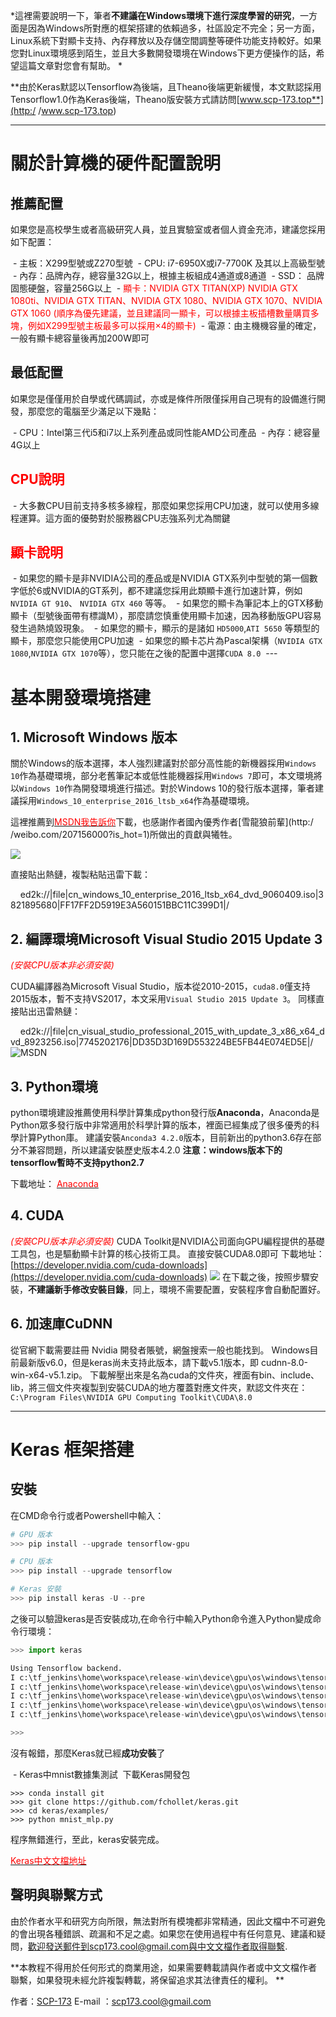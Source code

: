 *這裡需要說明一下，筆者**不建議在Windows環境下進行深度學習的研究**，一方面是因為Windows所對應的框架搭建的依賴過多，社區設定不完全；另一方面，Linux系統下對顯卡支持、內存釋放以及存儲空間調整等硬件功能支持較好。如果您對Linux環境感到陌生，並且大多數開發環境在Windows下更方便操作的話，希望這篇文章對您會有幫助。 *


**由於Keras默認以Tensorflow為後端，且Theano後端更新緩慢，本文默認採用Tensorflow1.0作為Keras後端，Theano版安裝方式請訪問[www.scp-173.top**](http:/ /www.scp-173.top)

---
# 關於計算機的硬件配置說明
## **推薦配置**
如果您是高校學生或者高級研究人員，並且實驗室或者個人資金充沛，建議您採用如下配置：

 - 主板：X299型號或Z270型號
 - CPU: i7-6950X或i7-7700K 及其以上高級型號
 - 內存：品牌內存，總容量32G以上，根據主板組成4通道或8通道
 - SSD： 品牌固態硬盤，容量256G以上
 - <font color=#FF0000>顯卡：NVIDIA GTX TITAN(XP) NVIDIA GTX 1080ti、NVIDIA GTX TITAN、NVIDIA GTX 1080、NVIDIA GTX 1070、NVIDIA GTX 1060 (順序為優先建議，並且建議同一顯卡，可以根據主板插槽數量購買多塊，例如X299型號主板最多可以採用×4的顯卡)</font>
 - 電源：由主機機容量的確定，一般有顯卡總容量後再加200W即可
## **最低配置**
如果您是僅僅用於自學或代碼調試，亦或是條件所限僅採用自己現有的設備進行開發，那麼您的電腦至少滿足以下幾點：

 - CPU：Intel第三代i5和i7以上系列產品或同性能AMD公司產品
 - 內存：總容量4G以上

## <font color=#FF0000>CPU說明</font>
 - 大多數CPU目前支持多核多線程，那麼如果您採用CPU加速，就可以使用多線程運算。這方面的優勢對於服務器CPU志強系列尤為關鍵
## <font color=#FF0000>顯卡說明</font>
 - 如果您的顯卡是非NVIDIA公司的產品或是NVIDIA GTX系列中型號的第一個數字低於6或NVIDIA的GT系列，都不建議您採用此類顯卡進行加速計算，例如`NVIDIA GT 910`、 `NVIDIA GTX 460` 等等。
 - 如果您的顯卡為筆記本上的GTX移動顯卡（型號後面帶有標識M），那麼請您慎重使用顯卡加速，因為移動版GPU容易發生過熱燒毀現象。
 - 如果您的顯卡，顯示的是諸如 `HD5000`,`ATI 5650` 等類型的顯卡，那麼您只能使用CPU加速
 - 如果您的顯卡芯片為Pascal架構（`NVIDIA GTX 1080`,`NVIDIA GTX 1070`等），您只能在之後的配置中選擇`CUDA 8.0`
 ---

# 基本開發環境搭建
## 1. Microsoft Windows 版本
關於Windows的版本選擇，本人強烈建議對於部分高性能的新機器採用`Windows 10`作為基礎環境，部分老舊筆記本或低性能機器採用`Windows 7`即可，本文環境將以`Windows 10`作為開發環境進行描述。對於Windows 10的發行版本選擇，筆者建議採用`Windows_10_enterprise_2016_ltsb_x64`作為基礎環境。

這裡推薦到[<font color=#FF0000>MSDN我告訴你</font>](http://msdn.itellyou.cn/)下載，也感謝作者國內優秀作者[雪龍狼前輩](http:/ /weibo.com/207156000?is_hot=1)所做出的貢獻與犧牲。

![](../images/keras_windows_1.png)

直接貼出熱鏈，複製粘貼迅雷下載：

    ed2k://|file|cn_windows_10_enterprise_2016_ltsb_x64_dvd_9060409.iso|3821895680|FF17FF2D5919E3A560151BBC11C399D1|/


## 2. 編譯環境Microsoft Visual Studio 2015 Update 3
*<font color=#FF0000>(安裝CPU版本非必須安裝)</font>*

CUDA編譯器為Microsoft Visual Studio，版本從2010-2015，`cuda8.0`僅支持2015版本，暫不支持VS2017，本文采用`Visual Studio 2015 Update 3`。
同樣直接貼出迅雷熱鏈：

    ed2k://|file|cn_visual_studio_professional_2015_with_update_3_x86_x64_dvd_8923256.iso|7745202176|DD35D3D169D553224BE5FB44E074ED5E|/
 ![MSDN](../images/keras_windows_2.png)

## 3. Python環境
python環境建設推薦使用科學計算集成python發行版**Anaconda**，Anaconda是Python眾多發行版中非常適用於科學計算的版本，裡面已經集成了很多優秀的科學計算Python庫。
建議安裝`Anconda3 4.2.0`版本，目前新出的python3.6存在部分不兼容問題，所以建議安裝歷史版本4.2.0
**注意：windows版本下的tensorflow暫時不支持python2.7**

下載地址： [<font color=#FF0000>Anaconda</font>](https://repo.continuum.io/archive/index.html)


## 4. CUDA
*<font color=#FF0000>(安裝CPU版本非必須安裝)</font>*
CUDA Toolkit是NVIDIA公司面向GPU編程提供的基礎工具包，也是驅動顯卡計算的核心技術工具。
直接安裝CUDA8.0即可
下載地址：[https://developer.nvidia.com/cuda-downloads](https://developer.nvidia.com/cuda-downloads)
![](../images/keras_windows_3.png)
在下載之後，按照步驟安裝，**不建議新手修改安裝目錄**，同上，環境不需要配置，安裝程序會自動配置好。

## 6. 加速庫CuDNN
從官網下載需要註冊 Nvidia 開發者賬號，網盤搜索一般也能找到。
Windows目前最新版v6.0，但是keras尚未支持此版本，請下載v5.1版本，即 cudnn-8.0-win-x64-v5.1.zip。
下載解壓出來是名為cuda的文件夾，裡面有bin、include、lib，將三個文件夾複製到安裝CUDA的地方覆蓋對應文件夾，默認文件夾在：`C:\Program Files\NVIDIA GPU Computing Toolkit\CUDA\8.0`

---

# Keras 框架搭建
## 安裝

在CMD命令行或者Powershell中輸入：
``` powershell
# GPU 版本
>>> pip install --upgrade tensorflow-gpu

# CPU 版本
>>> pip install --upgrade tensorflow

# Keras 安裝
>>> pip install keras -U --pre
```

之後可以驗證keras是否安裝成功,在命令行中輸入Python命令進入Python變成命令行環境：
```python
>>> import keras

Using Tensorflow backend.
I c:\tf_jenkins\home\workspace\release-win\device\gpu\os\windows\tensorflow\stream_executor\dso_loader.cc:135] successfully opened CUDA library cublas64_80.dll locally
I c:\tf_jenkins\home\workspace\release-win\device\gpu\os\windows\tensorflow\stream_executor\dso_loader.cc:135] successfully opened CUDA library cudnn64_5.dll locally
I c:\tf_jenkins\home\workspace\release-win\device\gpu\os\windows\tensorflow\stream_executor\dso_loader.cc:135] successfully opened CUDA library cufft64_80.dll locally
I c:\tf_jenkins\home\workspace\release-win\device\gpu\os\windows\tensorflow\stream_executor\dso_loader.cc:135] successfully opened CUDA library nvcuda.dll locally
I c:\tf_jenkins\home\workspace\release-win\device\gpu\os\windows\tensorflow\stream_executor\dso_loader.cc:135] successfully opened CUDA library curand64_80.dll locally

>>>
```
沒有報錯，那麼Keras就已經**成功安裝**了


 - Keras中mnist數據集測試
 下載Keras開發包
```
>>> conda install git
>>> git clone https://github.com/fchollet/keras.git
>>> cd keras/examples/
>>> python mnist_mlp.py
```
程序無錯進行，至此，keras安裝完成。

[<font color='#FF0000'>Keras中文文檔地址</font>](http://keras-cn.readthedocs.io/)

## 聲明與聯繫方式 ##

由於作者水平和研究方向所限，無法對所有模塊都非常精通，因此文檔中不可避免的會出現各種錯誤、疏漏和不足之處。如果您在使用過程中有任何意見、建議和疑問，歡迎發送郵件到scp173.cool@gmail.com與中文文檔作者取得聯繫.

**本教程不得用於任何形式的商業用途，如果需要轉載請與作者或中文文檔作者聯繫，如果發現未經允許複製轉載，將保留追求其法律責任的權利。 **

作者：[SCP-173](https://github.com/KaiwenXiao)
E-mail ：scp173.cool@gmail.com